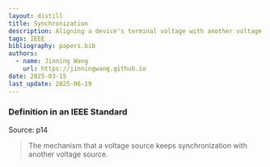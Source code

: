 ```yaml
---
layout: distill
title: Synchronization
description: Aligning a device's terminal voltage with another voltage source
tags: IEEE
bibliography: papers.bib
authors:
  - name: Jinning Wang
    url: https://jinningwang.github.io
date: 2025-03-15
last_update: 2025-06-19
---
```


### Definition in an IEEE Standard

Source: <d-cite key="ieee2025std2988"></d-cite> p14

> The mechanism that a voltage source keeps synchronization with another voltage source.
